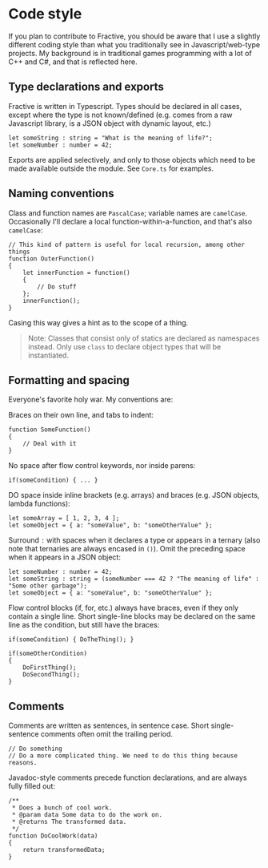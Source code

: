 # Code style

If you plan to contribute to Fractive, you should be aware that I use a slightly different coding style than what you traditionally see in Javascript/web-type projects. My background is in traditional games programming with a lot of C++ and C#, and that is reflected here.

## Type declarations and exports

Fractive is written in Typescript. Types should be declared in all cases, except where the type is not known/defined (e.g. comes from a raw Javascript library, is a JSON object with dynamic layout, etc.)

	let someString : string = "What is the meaning of life?";
	let someNumber : number = 42;

Exports are applied selectively, and only to those objects which need to be made available outside the module. See `Core.ts` for examples.

## Naming conventions

Class and function names are `PascalCase`; variable names are `camelCase`. Occasionally I'll declare a local function-within-a-function, and that's also `camelCase`:

	// This kind of pattern is useful for local recursion, among other things
	function OuterFunction()
	{
		let innerFunction = function()
		{
			// Do stuff
		};
		innerFunction();
	}

Casing this way gives a hint as to the scope of a thing.

> Note: Classes that consist only of statics are declared as namespaces instead. Only use `class` to declare object types that will be instantiated.

## Formatting and spacing

Everyone's favorite holy war. My conventions are:

Braces on their own line, and tabs to indent:

	function SomeFunction()
	{
		// Deal with it
	}

No space after flow control keywords, nor inside parens:

	if(someCondition) { ... }

DO space inside inline brackets (e.g. arrays) and braces (e.g. JSON objects, lambda functions):

	let someArray = [ 1, 2, 3, 4 ];
	let someObject = { a: "someValue", b: "someOtherValue" };

Surround `:` with spaces when it declares a type or appears in a ternary (also note that ternaries are always encased in `()`). Omit the preceding space when it appears in a JSON object:

	let someNumber : number = 42;
	let someString : string = (someNumber === 42 ? "The meaning of life" : "Some other garbage");
	let someObject = { a: "someValue", b: "someOtherValue" };

Flow control blocks (if, for, etc.) always have braces, even if they only contain a single line. Short single-line blocks may be declared on the same line as the condition, but still have the braces:

	if(someCondition) { DoTheThing(); }
	
	if(someOtherCondition)
	{
		DoFirstThing();
		DoSecondThing();
	}

## Comments

Comments are written as sentences, in sentence case. Short single-sentence comments often omit the trailing period.

	// Do something
	// Do a more complicated thing. We need to do this thing because reasons.

Javadoc-style comments precede function declarations, and are always fully filled out:

	/**
	 * Does a bunch of cool work.
	 * @param data Some data to do the work on.
	 * @returns The transformed data.
	 */
	function DoCoolWork(data)
	{
		return transformedData;
	}

